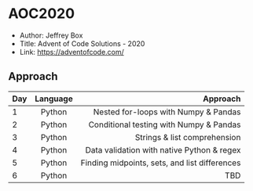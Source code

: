 # AOC2020

* Author: Jeffrey Box
* Title: Advent of Code Solutions - 2020
* Link: https://adventofcode.com/

## Approach
| Day            | Language     | Approach                             |
| :------------- | :----------: | -----------:                         |
| 1              | Python       | Nested for-loops with Numpy & Pandas |
| 2              | Python       | Conditional testing with Numpy & Pandas |
| 3              | Python       | Strings & list comprehension |
| 4              | Python       | Data validation with native Python & regex |
| 5              | Python       | Finding midpoints, sets, and list differences |
| 6              | Python       | TBD |